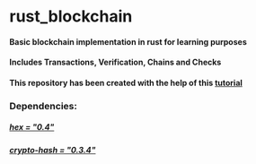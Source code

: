 # rust_blockchain
#### Basic blockchain implementation in rust for learning purposes
#### Includes Transactions, Verification, Chains and Checks
#### This repository has been created with the help of this <a href="https://www.youtube.com/watch?v=1t4TXnB4Qj4&list=PLwnSaD6BDfXL0RiKT_5nOIdxTxZWpPtAv&index=5&ab_channel=GeekLaunch">tutorial</a>
### Dependencies:
##### <a href= "https://crates.io/crates/hex">hex = "0.4"  </a>
##### <a href= "https://crates.io/crates/crypto-hash">crypto-hash = "0.3.4"  </a>
